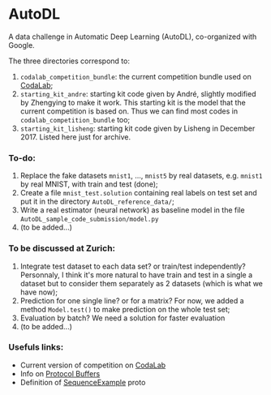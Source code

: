 # AutoDL
A data challenge in Automatic Deep Learning (AutoDL), co-organized with Google.


The three directories correspond to:
1. `codalab_competition_bundle`: the current competition bundle used on [CodaLab](http://35.193.242.121/competitions/8);
2. `starting_kit_andre`: starting kit code given by André, slightly modified by Zhengying to make it work. This starting kit is the model that the current competition is based on. Thus we can find most codes in `codalab_competition_bundle` too;
3. `starting_kit_lisheng`: starting kit code given by Lisheng in December 2017. Listed here just for archive.

### To-do:
1. Replace the fake datasets `mnist1`, ..., `mnist5` by real datasets, e.g. `mnist1` by real MNIST, with train and test (done);
2. Create a file `mnist_test.solution` containing real labels on test set and put it in the directory `AutoDL_reference_data/`;
3. Write a real estimator (neural network) as baseline model in the file `AutoDL_sample_code_submission/model.py`
4. (to be added...)

### To be discussed at Zurich:
1. Integrate test dataset to each data set? or train/test independently? Personnaly, I think it's more natural to have train and test in a single a dataset but to consider them separately as 2 datasets (which is what we have now);
2. Prediction for one single line? or for a matrix? For now, we added a method `Model.test()` to make prediction on the whole test set;
3. Evaluation by batch? We need a solution for faster evaluation
4. (to be added...)

### Usefuls links:
- Current version of competition on [CodaLab](http://35.193.242.121/competitions/8)
- Info on [Protocol Buffers](https://developers.google.com/protocol-buffers/)
- Definition of [SequenceExample](https://github.com/tensorflow/tensorflow/blob/r1.7/tensorflow/core/example/example.proto) proto
